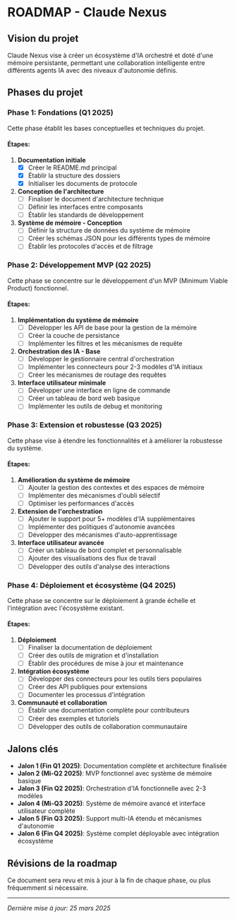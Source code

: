 # ROADMAP - Claude Nexus

## Vision du projet

Claude Nexus vise à créer un écosystème d'IA orchestré et doté d'une mémoire persistante, permettant une collaboration intelligente entre différents agents IA avec des niveaux d'autonomie définis.

## Phases du projet

### Phase 1: Fondations (Q1 2025)

Cette phase établit les bases conceptuelles et techniques du projet.

#### Étapes:
1. **Documentation initiale**
   - [x] Créer le README.md principal
   - [x] Établir la structure des dossiers
   - [x] Initialiser les documents de protocole

2. **Conception de l'architecture**
   - [ ] Finaliser le document d'architecture technique
   - [ ] Définir les interfaces entre composants
   - [ ] Établir les standards de développement

3. **Système de mémoire - Conception**
   - [ ] Définir la structure de données du système de mémoire
   - [ ] Créer les schémas JSON pour les différents types de mémoire
   - [ ] Établir les protocoles d'accès et de filtrage

### Phase 2: Développement MVP (Q2 2025)

Cette phase se concentre sur le développement d'un MVP (Minimum Viable Product) fonctionnel.

#### Étapes:
1. **Implémentation du système de mémoire**
   - [ ] Développer les API de base pour la gestion de la mémoire
   - [ ] Créer la couche de persistance
   - [ ] Implémenter les filtres et les mécanismes de requête

2. **Orchestration des IA - Base**
   - [ ] Développer le gestionnaire central d'orchestration
   - [ ] Implémenter les connecteurs pour 2-3 modèles d'IA initiaux
   - [ ] Créer les mécanismes de routage des requêtes

3. **Interface utilisateur minimale**
   - [ ] Développer une interface en ligne de commande
   - [ ] Créer un tableau de bord web basique
   - [ ] Implémenter les outils de debug et monitoring

### Phase 3: Extension et robustesse (Q3 2025)

Cette phase vise à étendre les fonctionnalités et à améliorer la robustesse du système.

#### Étapes:
1. **Amélioration du système de mémoire**
   - [ ] Ajouter la gestion des contextes et des espaces de mémoire
   - [ ] Implémenter des mécanismes d'oubli sélectif
   - [ ] Optimiser les performances d'accès

2. **Extension de l'orchestration**
   - [ ] Ajouter le support pour 5+ modèles d'IA supplémentaires
   - [ ] Implémenter des politiques d'autonomie avancées
   - [ ] Développer des mécanismes d'auto-apprentissage

3. **Interface utilisateur avancée**
   - [ ] Créer un tableau de bord complet et personnalisable
   - [ ] Ajouter des visualisations des flux de travail
   - [ ] Développer des outils d'analyse des interactions

### Phase 4: Déploiement et écosystème (Q4 2025)

Cette phase se concentre sur le déploiement à grande échelle et l'intégration avec l'écosystème existant.

#### Étapes:
1. **Déploiement**
   - [ ] Finaliser la documentation de déploiement
   - [ ] Créer des outils de migration et d'installation
   - [ ] Établir des procédures de mise à jour et maintenance

2. **Intégration écosystème**
   - [ ] Développer des connecteurs pour les outils tiers populaires
   - [ ] Créer des API publiques pour extensions
   - [ ] Documenter les processus d'intégration

3. **Communauté et collaboration**
   - [ ] Établir une documentation complète pour contributeurs
   - [ ] Créer des exemples et tutoriels
   - [ ] Développer des outils de collaboration communautaire

## Jalons clés

- **Jalon 1 (Fin Q1 2025)**: Documentation complète et architecture finalisée
- **Jalon 2 (Mi-Q2 2025)**: MVP fonctionnel avec système de mémoire basique
- **Jalon 3 (Fin Q2 2025)**: Orchestration d'IA fonctionnelle avec 2-3 modèles
- **Jalon 4 (Mi-Q3 2025)**: Système de mémoire avancé et interface utilisateur complète
- **Jalon 5 (Fin Q3 2025)**: Support multi-IA étendu et mécanismes d'autonomie
- **Jalon 6 (Fin Q4 2025)**: Système complet déployable avec intégration écosystème

## Révisions de la roadmap

Ce document sera revu et mis à jour à la fin de chaque phase, ou plus fréquemment si nécessaire.

---

*Dernière mise à jour: 25 mars 2025*
